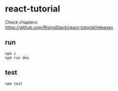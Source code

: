 # react-tutorial

Check chapters:  
https://github.com/RisingStack/react-tutorial/releases

## run
```
npm i
npm run dev
```

## test
```
npm test
```
